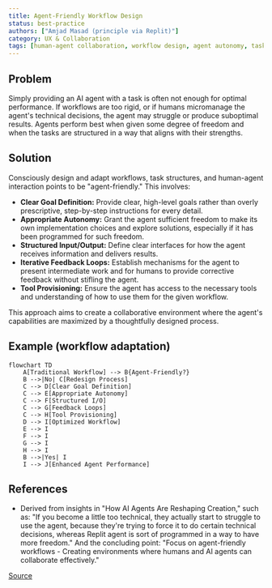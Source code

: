 ```yaml
---
title: Agent-Friendly Workflow Design
status: best-practice
authors: ["Amjad Masad (principle via Replit)"]
category: UX & Collaboration
tags: [human-agent collaboration, workflow design, agent autonomy, task decomposition, HCI]
---
```


## Problem
Simply providing an AI agent with a task is often not enough for optimal performance. If workflows are too rigid, or if humans micromanage the agent's technical decisions, the agent may struggle or produce suboptimal results. Agents perform best when given some degree of freedom and when the tasks are structured in a way that aligns with their strengths.

## Solution
Consciously design and adapt workflows, task structures, and human-agent interaction points to be "agent-friendly." This involves:
- **Clear Goal Definition:** Provide clear, high-level goals rather than overly prescriptive, step-by-step instructions for every detail.
- **Appropriate Autonomy:** Grant the agent sufficient freedom to make its own implementation choices and explore solutions, especially if it has been programmed for such freedom.
- **Structured Input/Output:** Define clear interfaces for how the agent receives information and delivers results.
- **Iterative Feedback Loops:** Establish mechanisms for the agent to present intermediate work and for humans to provide corrective feedback without stifling the agent.
- **Tool Provisioning:** Ensure the agent has access to the necessary tools and understanding of how to use them for the given workflow.

This approach aims to create a collaborative environment where the agent's capabilities are maximized by a thoughtfully designed process.

## Example (workflow adaptation)
```mermaid
flowchart TD
    A[Traditional Workflow] --> B{Agent-Friendly?}
    B -->|No| C[Redesign Process]
    C --> D[Clear Goal Definition]
    C --> E[Appropriate Autonomy]
    C --> F[Structured I/O]
    C --> G[Feedback Loops]
    C --> H[Tool Provisioning]
    D --> I[Optimized Workflow]
    E --> I
    F --> I
    G --> I
    H --> I
    B -->|Yes| I
    I --> J[Enhanced Agent Performance]
```

## References
- Derived from insights in "How AI Agents Are Reshaping Creation," such as: "If you become a little too technical, they actually start to struggle to use the agent, because they're trying to force it to do certain technical decisions, whereas Replit agent is sort of programmed in a way to have more freedom." And the concluding point: "Focus on agent-friendly workflows - Creating environments where humans and AI agents can collaborate effectively."

[Source](https://www.nibzard.com/silent-revolution)